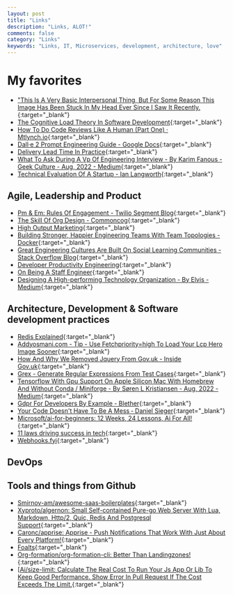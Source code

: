 ```yaml
---
layout: post
title: "Links"
description: "Links, ALOT!"
comments: false
category: "Links"
keywords: "Links, IT, Microservices, development, architecture, love"
---
```

<!-- markdownlint-disable MD033 MD020 MD025-->
# My favorites<a name="favorites"></a>

- ["This Is A Very Basic Interpersonal Thing, But For Some Reason This Image Has Been Stuck In My Head Ever Since I Saw It Recently.](https://twitter.com/jaltma/status/1558867098922893314){:target="_blank"}
- [The Cognitive Load Theory In Software Development](https://thevaluable.dev/cognitive-load-theory-software-developer/){:target="_blank"}
- [How To Do Code Reviews Like A Human (Part One) · Mtlynch.io](https://mtlynch.io/human-code-reviews-1/){:target="_blank"}
- [Dall·e 2 Prompt Engineering Guide - Google Docs](https://docs.google.com/document/d/11WlzjBT0xRpQhP9tFMtxzd0q6ANIdHPUBkMV-YB043U/edit?pli=1#heading=h.iddx5smvg85u){:target="_blank"}
- [Delivery Lead Time In Practice](https://isthisit.nz/posts/2022/delivery-lead-time-in-practice/){:target="_blank"}
- [What To Ask During A Vp Of Engineering Interview - By Karim Fanous - Geek Culture - Aug, 2022 - Medium](https://medium.com/geekculture/what-to-ask-during-a-vp-of-engineering-interview-67b7c98babb2){:target="_blank"}
- [Technical Evaluation Of A Startup - Ian Langworth](https://blog.langworth.com/tech-eval){:target="_blank"}

## Agile, Leadership and Product<a name="agile"></a>

- [Pm & Em: Rules Of Engagement - Twilio Segment Blog](https://segment.com/blog/product-manager-engineering-manager-rules-of-engagement/){:target="_blank"}
- [The Skill Of Org Design - Commoncog](https://commoncog.com/org-design-skill/){:target="_blank"}
- [High Output Marketing](https://www.positivehuman.co/articles/high-output-marketing){:target="_blank"}
- [Building Stronger, Happier Engineering Teams With Team Topologies - Docker](https://www.docker.com/blog/building-stronger-happier-engineering-teams-with-team-topologies/){:target="_blank"}
- [Great Engineering Cultures Are Built On Social Learning Communities - Stack Overflow Blog](https://stackoverflow.blog/2022/08/04/great-engineering-cultures-are-built-on-social-learning-communities/){:target="_blank"}
- [Developer Productivity Engineering](https://medium.com/wise-engineering/platform-engineering-kpis-6a3215f0ee14){:target="_blank"}
- [On Being A Staff Engineer](https://mhlakhani.com/blog/2022/08/on-being-a-staff-engineer/){:target="_blank"}
- [Designing A High-performing Technology Organization - By Elvis - Medium](https://the-elvis.medium.com/designing-a-technology-organization-c2d4e34f1e75){:target="_blank"}

## Architecture, Development & Software development practices <a name="development"></a>

- [Redis Explained](https://architecturenotes.co/redis/){:target="_blank"}
- [Addyosmani.com - Tip - Use Fetchpriority=high To Load Your Lcp Hero Image Sooner](https://addyosmani.com/blog/fetch-priority/){:target="_blank"}
- [How And Why We Removed Jquery From Gov.uk - Inside Gov.uk](https://insidegovuk.blog.gov.uk/2022/08/11/how-and-why-we-removed-jquery-from-gov-uk/){:target="_blank"}
- [Grex - Generate Regular Expressions From Test Cases](https://pemistahl.github.io/grex-js/){:target="_blank"}
- [Tensorflow With Gpu Support On Apple Silicon Mac With Homebrew And Without Conda / Miniforge - By Søren L Kristiansen - Aug, 2022 - Medium](https://medium.com/@sorenlind/tensorflow-with-gpu-support-on-apple-silicon-mac-with-homebrew-and-without-conda-miniforge-915b2f15425b){:target="_blank"}
- [Gdpr For Developers By Example - Blether](https://blog.blether.chat/2022/08/03/gdpr-for-developers-by-example/){:target="_blank"}
- [Your Code Doesn't Have To Be A Mess ‐ Daniel Sieger](https://www.danielsieger.com/blog/2022/07/25/your-code-doesnt-have-to-be-a-mess.html){:target="_blank"}
- [Microsoft/ai-for-beginners: 12 Weeks, 24 Lessons, Ai For All!](https://github.com/microsoft/AI-For-Beginners){:target="_blank"}
- [11 laws driving success in tech](https://www.cbinsights.com/reports/CB-Insights_Laws-Driving-Success-In-Tech.pdf){:target="_blank"}
- [Webhooks.fyi](https://webhooks.fyi/){:target="_blank"}

## DevOps<a name="devops"></a>

## Tools and things from Github <a name="tools"></a>

- [Smirnov-am/awesome-saas-boilerplates](https://github.com/smirnov-am/awesome-saas-boilerplates){:target="_blank"}
- [Xyproto/algernon: Small Self-contained Pure-go Web Server With Lua, Markdown, Http/2, Quic, Redis And Postgresql Support](https://github.com/xyproto/algernon){:target="_blank"}
- [Caronc/apprise: Apprise - Push Notifications That Work With Just About Every Platform!](https://github.com/caronc/apprise#productivity-based-notifications){:target="_blank"}
- [Foalts](https://foalts.org/){:target="_blank"}
- [Org-formation/org-formation-cli: Better Than Landingzones!](https://github.com/org-formation/org-formation-cli){:target="_blank"}
- [[Ai/size-limit: Calculate The Real Cost To Run Your Js App Or Lib To Keep Good Performance. Show Error In Pull Request If The Cost Exceeds The Limit.](https://github.com/ai/size-limit){:target="_blank"}
